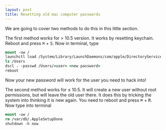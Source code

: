 ```yaml
---
layout: post
title: Resetting old mac computer passwords
---
```


We are going to cover two methods to do this in this little section.

The first method works for > 10.5 version.  It works by resetting keychain.  Reboot and press <kbd>&#8984;</kbd> + <kbd>S</kbd>.  Now in terminal, type
```tcsh
mount -uw /
launchctl load /System/Library/LaunchDaemons/com/apple/DirectoryServices.plist
ls /Users
dscl . -passwd /Users/<user> <new password>
reboot
```

Now your new password will work for the user you need to hack into!

The second method works for &leq; 10.5.  It will create a new user without root permissions, but will leave the old user there.  It does this by tricking the system into thinking it is new again.  You need to reboot and press <kbd>&#8984;</kbd> + <kbd>R</kbd>.  Now type into terminal
```tcsh
mount -uw /
rm /var/db/.AppleSetupDone
shutdown -h now
```

